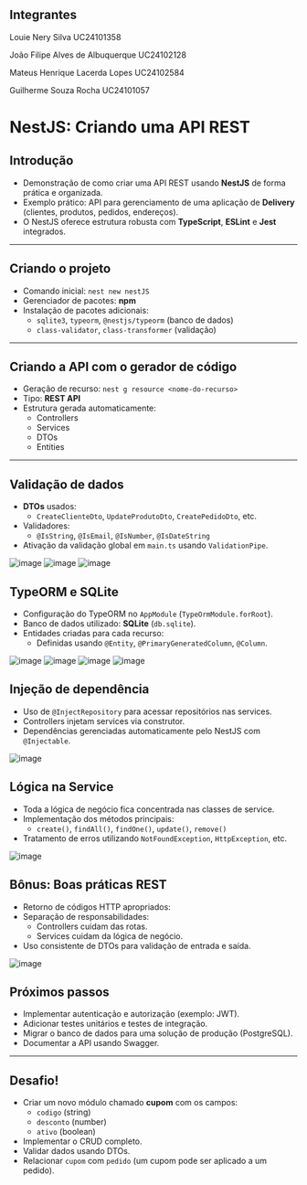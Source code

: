 ## Integrantes

Louie Nery Silva UC24101358

João Filipe Alves de Albuquerque UC24102128

Mateus Henrique Lacerda Lopes UC24102584

Guilherme Souza Rocha UC24101057

# NestJS: Criando uma API REST

## Introdução
- Demonstração de como criar uma API REST usando **NestJS** de forma prática e organizada.
- Exemplo prático: API para gerenciamento de uma aplicação de **Delivery** (clientes, produtos, pedidos, endereços).
- O NestJS oferece estrutura robusta com **TypeScript**, **ESLint** e **Jest** integrados.

---

## Criando o projeto
- Comando inicial: `nest new nestJS`
- Gerenciador de pacotes: **npm**
- Instalação de pacotes adicionais:
  - `sqlite3`, `typeorm`, `@nestjs/typeorm` (banco de dados)
  - `class-validator`, `class-transformer` (validação)

---

## Criando a API com o gerador de código
- Geração de recurso: `nest g resource <nome-do-recurso>`
- Tipo: **REST API**
- Estrutura gerada automaticamente:
  - Controllers
  - Services
  - DTOs
  - Entities

---

## Validação de dados
- **DTOs** usados:
  - `CreateClienteDto`, `UpdateProdutoDto`, `CreatePedidoDto`, etc.
- Validadores:
  - `@IsString`, `@IsEmail`, `@IsNumber`, `@IsDateString`
- Ativação da validação global em `main.ts` usando `ValidationPipe`.

![image](https://github.com/user-attachments/assets/412c9698-8a04-4b10-9ffc-6ca08049205b)
![image](https://github.com/user-attachments/assets/27c0b284-57cb-495d-aabf-3a1bf57606ea)
![image](https://github.com/user-attachments/assets/fc9dfe55-bca4-471d-b2a9-0825a1b78873)

## TypeORM e SQLite
- Configuração do TypeORM no `AppModule` (`TypeOrmModule.forRoot`).
- Banco de dados utilizado: **SQLite** (`db.sqlite`).
- Entidades criadas para cada recurso:
  - Definidas usando `@Entity`, `@PrimaryGeneratedColumn`, `@Column`.

![image](https://github.com/user-attachments/assets/da860f29-15e0-497b-8bcd-efcb480cd567)
![image](https://github.com/user-attachments/assets/f29f4596-9d42-4965-b2bc-8d30201ddeb7)
![image](https://github.com/user-attachments/assets/b68aa5e4-2fc3-4684-a86e-e413574358e8)
![image](https://github.com/user-attachments/assets/76c24c14-cb05-4827-b568-34cd73dc2d38)


## Injeção de dependência
- Uso de `@InjectRepository` para acessar repositórios nas services.
- Controllers injetam services via construtor.
- Dependências gerenciadas automaticamente pelo NestJS com `@Injectable`.
  
![image](https://github.com/user-attachments/assets/f2d493e2-76aa-423d-8776-29f25263f585)

## Lógica na Service
- Toda a lógica de negócio fica concentrada nas classes de service.
- Implementação dos métodos principais:
  - `create()`, `findAll()`, `findOne()`, `update()`, `remove()`
- Tratamento de erros utilizando `NotFoundException`, `HttpException`, etc.

![image](https://github.com/user-attachments/assets/25135786-c2ed-4ba9-8159-01852b2ba89b)

## Bônus: Boas práticas REST
- Retorno de códigos HTTP apropriados:
- Separação de responsabilidades:
  - Controllers cuidam das rotas.
  - Services cuidam da lógica de negócio.
- Uso consistente de DTOs para validação de entrada e saída.

![image](https://github.com/user-attachments/assets/7089dd10-f628-48c3-beca-4a3bad3b2d45)

## Próximos passos
- Implementar autenticação e autorização (exemplo: JWT).
- Adicionar testes unitários e testes de integração.
- Migrar o banco de dados para uma solução de produção (PostgreSQL).
- Documentar a API usando Swagger.

---

## Desafio!
- Criar um novo módulo chamado **cupom** com os campos:
  - `codigo` (string)
  - `desconto` (number)
  - `ativo` (boolean)
- Implementar o CRUD completo.
- Validar dados usando DTOs.
- Relacionar `cupom` com `pedido` (um cupom pode ser aplicado a um pedido).
